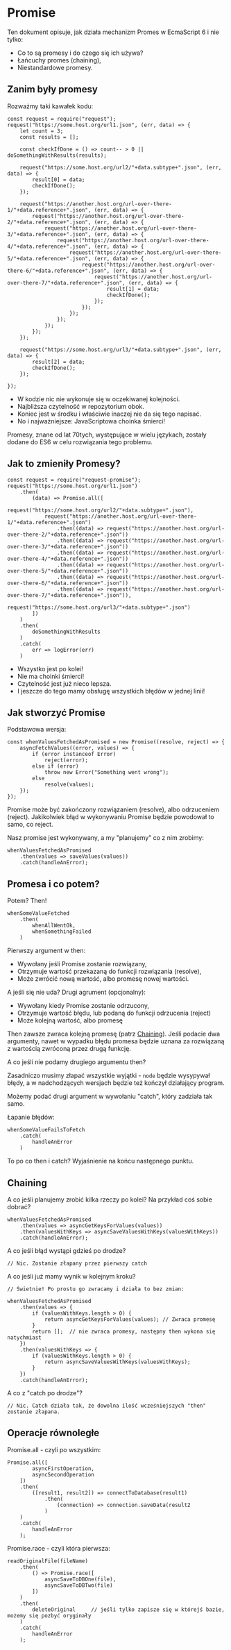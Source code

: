 Promise
=========

Ten dokument opisuje, jak działa mechanizm Promes w EcmaScript 6 i nie tylko:

* Co to są promesy i do czego się ich używa?
* Łańcuchy promes (chaining),
* Niestandardowe promesy.

Zanim były promesy
-------------------

Rozważmy taki kawałek kodu:

    const request = require("request");
    request("https://some.host.org/url1.json", (err, data) => {
        let count = 3;
        const results = [];

        const checkIfDone = () => count-- > 0 || doSomethingWithResults(results);

        request("https://some.host.org/url2/"+data.subtype+".json", (err, data) => {
            result[0] = data;
            checkIfDone();
        });

        request("https://another.host.org/url-over-there-1/"+data.reference+".json", (err, data) => {
            request("https://another.host.org/url-over-there-2/"+data.reference+".json", (err, data) => {
                request("https://another.host.org/url-over-there-3/"+data.reference+".json", (err, data) => {
                    request("https://another.host.org/url-over-there-4/"+data.reference+".json", (err, data) => {
                        request("https://another.host.org/url-over-there-5/"+data.reference+".json", (err, data) => {
                            request("https://another.host.org/url-over-there-6/"+data.reference+".json", (err, data) => {
                                request("https://another.host.org/url-over-there-7/"+data.reference+".json", (err, data) => {
                                    result[1] = data;
                                    checkIfDone();
                                });
                            });
                        });
                    });
                });
            });
        });

        request("https://some.host.org/url3/"+data.subtype+".json", (err, data) => {
            result[2] = data;
            checkIfDone();
        });

    });

* W kodzie nic nie wykonuje się w oczekiwanej kolejności.
* Najbliższa czytelność w repozytorium obok.
* Koniec jest w środku i właściwie inaczej nie da się tego napisać.
* No i najważniejsze: JavaScriptowa choinka śmierci!

Promesy, znane od lat 70tych, występujące w wielu językach, zostały dodane do ES6 w celu rozwiązania tego problemu.

Jak to zmieniły Promesy?
--------------------------

    const request = require("request-promise");
    request("https://some.host.org/url1.json")
        .then(
            (data) => Promise.all([
                request("https://some.host.org/url2/"+data.subtype+".json"),
                request("https://another.host.org/url-over-there-1/"+data.reference+".json")
                    .then((data) => request("https://another.host.org/url-over-there-2/"+data.reference+".json"))
                    .then((data) => request("https://another.host.org/url-over-there-3/"+data.reference+".json"))
                    .then((data) => request("https://another.host.org/url-over-there-4/"+data.reference+".json"))
                    .then((data) => request("https://another.host.org/url-over-there-5/"+data.reference+".json"))
                    .then((data) => request("https://another.host.org/url-over-there-6/"+data.reference+".json"))
                    .then((data) => request("https://another.host.org/url-over-there-7/"+data.reference+".json")),
                request("https://some.host.org/url3/"+data.subtype+".json")
            ])
        )
        .then(
            doSomethingWithResults
        )
        .catch(
            err => logError(err)
        )

* Wszystko jest po kolei!
* Nie ma choinki śmierci!
* Czytelność jest już nieco lepsza.
* I jeszcze do tego mamy obsługę wszystkich błędów w jednej linii!

Jak stworzyć Promise
----------------------

Podstawowa wersja:

    const whenValuesFetchedAsPromised = new Promise((resolve, reject) => {
        asyncFetchValues((error, values) => {
            if (error instanceof Error)
                reject(error);
            else if (error)
                throw new Error("Something went wrong");
            else
                resolve(values);
        });
    });

Promise może być zakończony rozwiązaniem (resolve), albo odrzuceniem (reject). Jakikolwiek błąd w wykonywaniu Promise
będzie powodował to samo, co reject.

Nasz promise jest wykonywany, a my "planujemy" co z nim zrobimy:

    whenValuesFetchedAsPromised
        .then(values => saveValues(values))
        .catch(handleAnError);

Promesa i co potem?
---------------------

Potem? Then!

    whenSomeValueFetched
        .then(
            whenAllWentOk,
            whenSomethingFailed
        )

Pierwszy argument w then:

* Wywołany jeśli Promise zostanie rozwiązany,
* Otrzymuje wartość przekazaną do funkcji rozwiązania (resolve),
* Może zwrócić nową wartość, albo promesę nowej wartości.

 A jeśli się nie uda? Drugi agrument (opcjonalny):

* Wywołany kiedy Promise zostanie odrzucony,
* Otrzymuje wartość błędu, lub podaną do funkcji odrzucenia (reject)
* Może kolejną wartość, albo promesę

Then zawsze zwraca kolejną promesę (patrz [Chaining](#chaining)). Jeśli podacie dwa argumenty, nawet w wypadku błędu
promesa będzie uznana za rozwiązaną z wartością zwróconą przez drugą funkcję.

A co jeśli nie podamy drugiego argumentu then?

Zasadniczo musimy złapać wszystkie wyjątki - `node` będzie wysypywał błędy, a w nadchodzących wersjach będzie też
kończył działający program.

Możemy podać drugi argument w wywołaniu "catch", który zadziała tak samo.

Łapanie błędów:

    whenSomeValueFailsToFetch
        .catch(
            handleAnError
        )

To po co then i catch? Wyjaśnienie na końcu następnego punktu.

Chaining
----------

A co jeśli planujemy zrobić kilka rzeczy po kolei? Na przykład coś sobie dobrać?

    whenValuesFetchedAsPromised
        .then(values => asyncGetKeysForValues(values))
        .then(valuesWithKeys => asyncSaveValuesWithKeys(valuesWithKeys))
        .catch(handleAnError);

A co jeśli błąd wystąpi gdzieś po drodze?

    // Nic. Zostanie złapany przez pierwszy catch

A co jeśli już mamy wynik w kolejnym kroku?

    // Świetnie! Po prostu go zwracamy i działa to bez zmian:

    whenValuesFetchedAsPromised
        .then(values => {
            if (valuesWithKeys.length > 0) {
                return asyncGetKeysForValues(values); // Zwraca promesę
            }
            return [];  // nie zwraca promesy, następny then wykona się natychmiast
        })
        .then(valuesWithKeys => {
            if (valuesWithKeys.length > 0) {
                return asyncSaveValuesWithKeys(valuesWithKeys);
            }
        })
        .catch(handleAnError);

A co z "catch po drodze"?

    // Nic. Catch działa tak, że dowolna ilość wcześniejszych "then" zostanie złapana.

Operacje równoległe
---------------------

Promise.all - czyli po wszystkim:

    Promise.all([
            asyncFirstOperation,
            asyncSecondOperation
        ])
        .then(
            ([result1, result2]) => connectToDatabase(result1)
                .then(
                    (connection) => connection.saveData(result2
                )
        )
        .catch(
            handleAnError
        );

Promise.race - czyli która pierwsza:

    readOriginalFile(fileName)
        .then(
            () => Promise.race([
                asyncSaveToDBOne(file),
                asyncSaveToDBTwo(file)
            ])
        )
        .then(
            deleteOriginal     // jeśli tylko zapisze się w którejś bazie, możemy się pozbyć oryginały
        )
        .catch(
            handleAnError
        );
